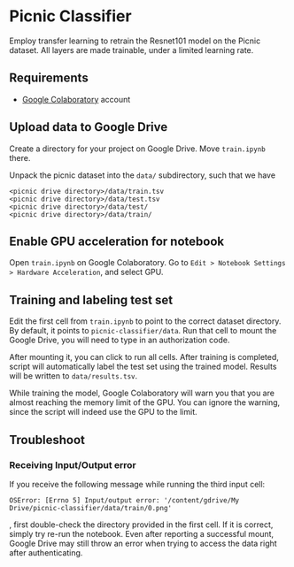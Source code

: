 # Picnic Classifier

Employ transfer learning to retrain the Resnet101 model on the Picnic dataset. All layers are made trainable, under a limited learning rate.

## Requirements

* [Google Colaboratory](https://colab.research.google.com) account

## Upload data to Google Drive

Create a directory for your project on Google Drive. Move `train.ipynb` there.

Unpack the picnic dataset into the `data/` subdirectory, such that we have
```
<picnic drive directory>/data/train.tsv
<picnic drive directory>/data/test.tsv
<picnic drive directory>/data/test/
<picnic drive directory>/data/train/
```

## Enable GPU acceleration for notebook

Open `train.ipynb` on Google Colaboratory. 
Go to `Edit > Notebook Settings > Hardware Acceleration`, and select GPU.

## Training and labeling test set

Edit the first cell from `train.ipynb` to point to the correct dataset directory. 
By default, it points to `picnic-classifier/data`. 
Run that cell to mount the Google Drive, you will need to type in an authorization code.

After mounting it, you can click to run all cells. After training is completed, script will
automatically label the test set using the trained model. Results will be written to `data/results.tsv`.

While training the model, Google Colaboratory will warn you that you are almost reaching the memory
limit of the GPU. You can ignore the warning, since the script will indeed use the GPU to the limit.

## Troubleshoot

### Receiving Input/Output error

If you receive the following message while running the third input cell:

```
OSError: [Errno 5] Input/output error: '/content/gdrive/My Drive/picnic-classifier/data/train/0.png'
```

, first double-check the directory provided in the first cell. 
If it is correct, simply try re-run the notebook. 
Even after reporting a successful mount, Google Drive may still throw 
an error when trying to access the data right after authenticating.
